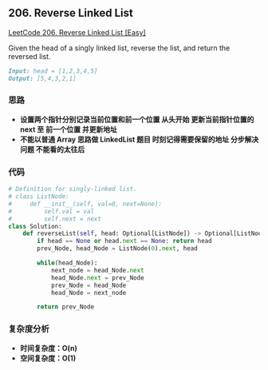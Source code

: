## **206. Reverse Linked List**

[LeetCode 206. Reverse Linked List [Easy]](https://leetcode.com/problems/reverse-linked-list/description/)

Given the head of a singly linked list, reverse the list, and return the reversed list.

```markdown
Input: head = [1,2,3,4,5]
Output: [5,4,3,2,1]
```

### **思路**
* **设置两个指针分别记录当前位置和前一个位置 从头开始 更新当前指针位置的 next 至 前一个位置 并更新地址**
* **不能以普通 Array 思路做 LinkedList 题目 时刻记得需要保留的地址 分步解决问题 不能看的太往后**

### **代码**

``` python
# Definition for singly-linked list.
# class ListNode:
#     def __init__(self, val=0, next=None):
#         self.val = val
#         self.next = next
class Solution:
    def reverseList(self, head: Optional[ListNode]) -> Optional[ListNode]:
        if head == None or head.next == None: return head
        prev_Node, head_Node = ListNode(0).next, head

        while(head_Node):
            next_node = head_Node.next
            head_Node.next = prev_Node
            prev_Node = head_Node
            head_Node = next_node

        return prev_Node
```
### **复杂度分析**
* **时间复杂度：O(n)**
* **空间复杂度：O(1)**
